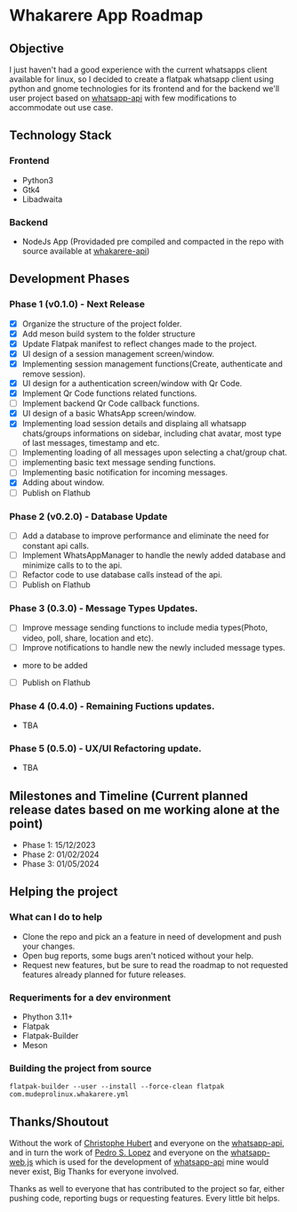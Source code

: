 # Whakarere App Roadmap

## Objective
I just haven't had a good experience with the current whatsapps client available for linux, so I decided to create a flatpak whatsapp client using python and gnome technologies for its frontend and for the backend we'll user project based on [whatsapp-api](https://github.com/chrishubert/whatsapp-api) with few modifications to accommodate out use case. 

## Technology Stack
### Frontend
- Python3
- Gtk4
- Libadwaita

### Backend
- NodeJs App (Providaded pre compiled and compacted in the repo with source available at [whakarere-api](https://github.com/tobagin/whakarere-api))

## Development Phases
### Phase 1 (v0.1.0) - Next Release
- [X] Organize the structure of the project folder.
- [X] Add meson build system to the folder structure
- [x] Update Flatpak manifest to reflect changes made to the project.
- [X] UI design of a session management screen/window.
- [X] Implementing session management functions(Create, authenticate and remove session).
- [X] UI design for a authentication screen/window with Qr Code.
- [X] Implement Qr Code functions related functions.
- [ ] Implement backend Qr Code callback functions.
- [X] UI design of a basic WhatsApp screen/window.
- [X] Implementing load session details and displaing all whatsapp chats/groups informations on sidebar, including chat avatar, most type of last messages, timestamp and etc.
- [ ] Implementing loading of all messages upon selecting a chat/group chat.
- [ ] implementing basic text message sending functions.
- [ ] Implementing basic notification for incoming messages.
- [X] Adding about window.
- [ ] Publish on Flathub

### Phase 2 (v0.2.0) - Database Update
- [ ] Add a database to improve performance and eliminate the need for constant api calls.
- [ ] Implement WhatsAppManager to handle the newly added database and minimize calls to to the api.
- [ ] Refactor code to use database calls instead of the api.
- [ ] Publish on Flathub

### Phase 3 (0.3.0) - Message Types Updates.
- [ ] Improve message sending functions to include media types(Photo, video, poll, share, location and etc).
- [ ] Improve notifications to handle new the newly included message types.
- more to be added
- [ ] Publish on Flathub

### Phase 4 (0.4.0) - Remaining Fuctions updates.
- TBA

### Phase 5 (0.5.0) - UX/UI Refactoring update.
- TBA

## Milestones and Timeline (Current planned release dates based on me working alone at the point)
- Phase 1: 15/12/2023
- Phase 2: 01/02/2024
- Phase 3: 01/05/2024

## Helping the project
### What can I do to help
- Clone the repo and pick an a feature in need of development and push your changes.
- Open bug reports, some bugs aren't noticed without your help.
- Request new features, but be sure to read the roadmap to not requested features already planned for future releases.

### Requeriments for a dev environment
- Phython 3.11+
- Flatpak
- Flatpak-Builder
- Meson

### Building the project from source
```shell
flatpak-builder --user --install --force-clean flatpak com.mudeprolinux.whakarere.yml
```

## Thanks/Shoutout
Without the work of [Christophe Hubert](https://github.com/chrishubert) and everyone on the [whatsapp-api](https://github.com/chrishubert/whatsapp-api), and in turn the work of [Pedro S. Lopez](https://github.com/pedroslopez) and everyone on the [whatsapp-web.js](https://github.com/pedroslopez/whatsapp-web.js) which is used for the development of [whatsapp-api](https://github.com/chrishubert/whatsapp-api) mine would never exist, Big Thanks for everyone involved.

Thanks as well to everyone that has contributed to the project so far, either pushing code, reporting bugs or requesting features. Every little bit helps.

